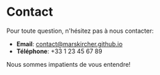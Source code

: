 # Contact

Pour toute question, n'hésitez pas à nous contacter:

- **Email**: contact@marskircher.github.io
- **Téléphone**: +33 1 23 45 67 89

Nous sommes impatients de vous entendre!